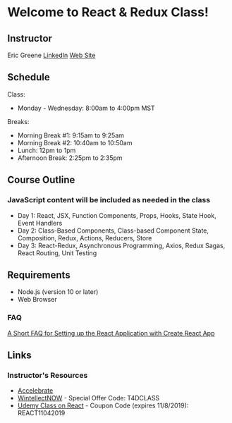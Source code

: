 # Welcome to React & Redux Class!

## Instructor

Eric Greene [LinkedIn](https://www.linkedin.com/in/erict4dio/) [Web Site](http://www.t4d.io)

## Schedule

Class:

- Monday - Wednesday: 8:00am to 4:00pm MST

Breaks:

- Morning Break #1: 9:15am to 9:25am
- Morning Break #2: 10:40am to 10:50am
- Lunch: 12pm to 1pm
- Afternoon Break: 2:25pm to 2:35pm

## Course Outline

### JavaScript content will be included as needed in the class

- Day 1: React, JSX, Function Components, Props, Hooks, State Hook, Event Handlers
- Day 2: Class-Based Components, Class-based Component State, Composition, Redux, Actions, Reducers, Store
- Day 3: React-Redux, Asynchronous Programming, Axios, Redux Sagas, React Routing, Unit Testing

## Requirements

- Node.js (version 10 or later)
- Web Browser

### FAQ

[A Short FAQ for Setting up the React Application with Create React App](https://www.t4d.io/react-course-setup-faq.html)

## Links

### Instructor's Resources

- [Accelebrate](https://www.accelebrate.com/)
- [WintellectNOW](https://www.wintellectnow.com/Home/Instructor?instructorId=EricGreene) - Special Offer Code: T4DCLASS
- [Udemy Class on React](https://www.udemy.com/course/getting-started-with-react/?referralCode=B067AFD65BF7A8C2F419) - Coupon Code (expires 11/8/2019): REACT11042019
